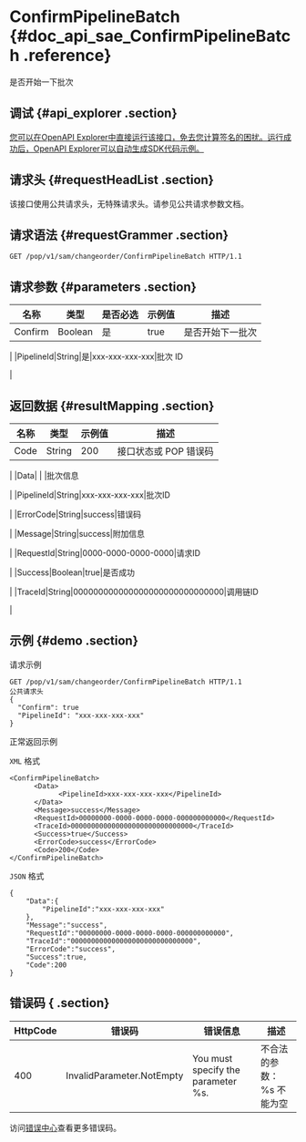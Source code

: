 # ConfirmPipelineBatch {#doc_api_sae_ConfirmPipelineBatch .reference}

是否开始一下批次

## 调试 {#api_explorer .section}

[您可以在OpenAPI Explorer中直接运行该接口，免去您计算签名的困扰。运行成功后，OpenAPI Explorer可以自动生成SDK代码示例。](https://api.aliyun.com/#product=sae&api=ConfirmPipelineBatch&type=ROA&version=2019-05-06)

## 请求头 {#requestHeadList .section}

该接口使用公共请求头，无特殊请求头。请参见公共请求参数文档。

## 请求语法 {#requestGrammer .section}

```
GET /pop/v1/sam/changeorder/ConfirmPipelineBatch HTTP/1.1
```

## 请求参数 {#parameters .section}

|名称|类型|是否必选|示例值|描述|
|--|--|----|---|--|
|Confirm|Boolean|是|true|是否开始下一批次

 |
|PipelineId|String|是|xxx-xxx-xxx-xxx|批次 ID

 |

## 返回数据 {#resultMapping .section}

|名称|类型|示例值|描述|
|--|--|---|--|
|Code|String|200|接口状态或 POP 错误码

 |
|Data| | |批次信息

 |
|PipelineId|String|xxx-xxx-xxx-xxx|批次ID

 |
|ErrorCode|String|success|错误码

 |
|Message|String|success|附加信息

 |
|RequestId|String|0000-0000-0000-0000|请求ID

 |
|Success|Boolean|true|是否成功

 |
|TraceId|String|000000000000000000000000000000|调用链ID

 |

## 示例 {#demo .section}

请求示例

``` {#request_demo}
GET /pop/v1/sam/changeorder/ConfirmPipelineBatch HTTP/1.1
公共请求头
{
  "Confirm": true
  "PipelineId": "xxx-xxx-xxx-xxx"
}
```

正常返回示例

`XML` 格式

``` {#xml_return_success_demo}
<ConfirmPipelineBatch>
	  <Data>
		    <PipelineId>xxx-xxx-xxx-xxx</PipelineId>
	  </Data>
	  <Message>success</Message>
	  <RequestId>00000000-0000-0000-0000-000000000000</RequestId>
	  <TraceId>000000000000000000000000000000</TraceId>
	  <Success>true</Success>
	  <ErrorCode>success</ErrorCode>
	  <Code>200</Code>
</ConfirmPipelineBatch>
```

`JSON` 格式

``` {#json_return_success_demo}
{
	"Data":{
		"PipelineId":"xxx-xxx-xxx-xxx"
	},
	"Message":"success",
	"RequestId":"00000000-0000-0000-0000-000000000000",
	"TraceId":"000000000000000000000000000000",
	"ErrorCode":"success",
	"Success":true,
	"Code":200
}
```

## 错误码 { .section}

|HttpCode|错误码|错误信息|描述|
|--------|---|----|--|
|400|InvalidParameter.NotEmpty|You must specify the parameter %s.|不合法的参数：%s 不能为空|

访问[错误中心](https://error-center.aliyun.com/status/product/sae)查看更多错误码。

